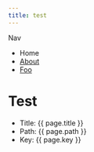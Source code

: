 ```yaml
---
title: test
---
```


Nav

- <RouterLink to="/">Home</RouterLink>
- [About](./about/README.md)
- [Foo](./foo/index.md)

# Test

- Title: {{ page.title }}
- Path: {{ page.path }}
- Key: {{ page.key }}

<script>
import { usePageData } from '@vuepress/client'

export default {
  setup() {
    const { page } = usePageData()

    return {
      page
    }
  }
}
</script>

